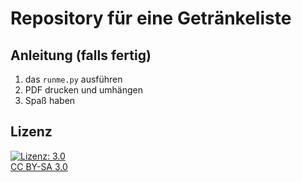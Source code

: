 # Repository für eine Getränkeliste


## Anleitung (falls fertig)

1. das ```runme.py``` ausführen
2. PDF drucken und umhängen
3. Spaß haben

## Lizenz

[![Lizenz: 3.0](https://licensebuttons.net/l/by-sa/3.0/de/88x31.png)</br>CC BY-SA 3.0](https://creativecommons.org/licenses/by-sa/3.0/)
